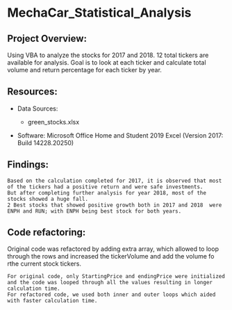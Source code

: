 # MechaCar_Statistical_Analysis

## Project Overview:

Using VBA to analyze the stocks for 2017 and 2018. 12 total tickers are available for analysis. Goal is to look at each ticker and calculate total volume and return percentage for each ticker by year. 

## Resources:
- Data Sources:
    - green_stocks.xlsx
    
- Software: 	Microsoft Office Home and Student 2019
		Excel (Version 2017: Build 14228.20250)
            
## Findings:

	Based on the calculation completed for 2017, it is observed that most of the tickers had a positive return and were safe investments.
	But after completing further analysis for year 2018, most of the stocks showed a huge fall.
	2 Best stocks that showed positive growth both in 2017 and 2018  were ENPH and RUN; with ENPH being best stock for both years.


  


## Code refactoring:

Original code was refactored by adding extra array, which allowed to loop through the rows and increased the tickerVolume and add the volume fo rthe current stock tickers. 

	For original code, only StartingPrice and endingPrice were initialized and the code was looped through all the values resulting in longer calculation time. 
	For refactored code, we used both inner and outer loops which aided with faster calculation time.

